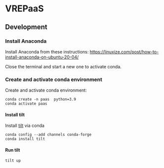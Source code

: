 # VREPaaS


## Development 


### Install Anaconda

Install Anaconda from these instructions: https://linuxize.com/post/how-to-install-anaconda-on-ubuntu-20-04/

Close the terminal and start a new one to activate conda.

### Create and activate conda environment

Create and activate conda environment:
```shell
conda create -n paas  python=3.9 
conda activate paas
```

#### Install tilt
Install [tilt](https://docs.tilt.dev/install.html) via conda 

```shell
conda config --add channels conda-forge
conda install tilt
```

#### Run tilt
```shell
tilt up
```
